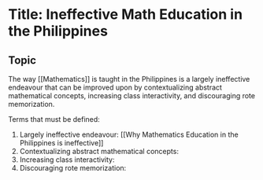 # Title: Ineffective Math Education in the Philippines

## Topic
The way [[Mathematics]] is taught in the Philippines is a largely ineffective endeavour that can be improved upon by contextualizing abstract mathematical concepts, increasing class interactivity, and discouraging rote memorization.

Terms that must be defined:
1. Largely ineffective endeavour: [[Why Mathematics Education in the Philippines is ineffective]]
2. Contextualizing abstract mathematical concepts:
3. Increasing class interactivity:
4. Discouraging rote memorization: